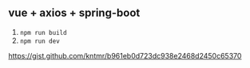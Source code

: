 ## vue + axios + spring-boot

1. `npm run build`
1. `npm run dev`

https://gist.github.com/kntmr/b961eb0d723dc938e2468d2450c65370
